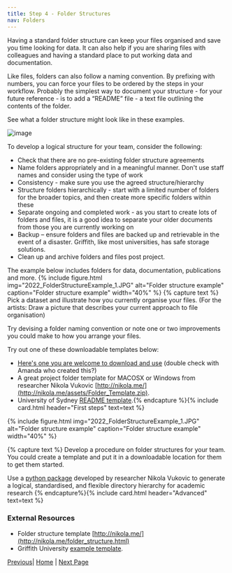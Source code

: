 ```yaml
---
title: Step 4 - Folder Structures
nav: Folders
---
```


Having a standard folder structure can keep your files organised and save you time looking for data.  It can also help if you are sharing files with colleagues and having a standard place to put working data and documentation.

Like files, folders can also follow a naming convention. By prefixing with numbers, you can force your files to be ordered by the steps in your workflow. Probably the simplest way to document your structure - for your future reference - is to add a “README” file - a text file outlining the contents of the folder. 

See what a folder structure might look like in these examples.

![image](https://github.com/guereslib/Reproducible-Research-Things/raw/master/images/folderstructure.jpg)

To develop a logical structure for your team, consider the following:
* Check that there are no pre-existing folder structure agreements
* Name folders appropriately and in a meaningful manner. Don't use staff names and consider using the type of work
* Consistency - make sure you use the agreed structure/hierarchy 
* Structure folders hierarchically - start with a limited number of folders for the broader topics, and then create more specific folders within these
* Separate ongoing and completed work - as you start to create lots of folders and files, it is a good idea to separate your older documents from those you are currently working on
* Backup – ensure folders and files are backed up and retrievable in the event of a disaster. Griffith, like most universities, has safe storage solutions.
* Clean up and archive folders and files post project.

The example below includes folders for data, documentation, publications and more.
{% include figure.html img="2022_FolderStructureExample_1.JPG" alt="Folder structure example" caption="Folder structure example" width="40%" %}
{% capture text %}
Pick a dataset and illustrate how you currently organise your files.
(For the artists: Draw a picture that describes your current approach to file organisation)  

Try devising a folder naming convention or note one or two improvements you could make to how you arrange your files.

Try out one of these downloadable templates below:
* [Here's one you are welcome to download and use](https://github.com/guereslib/MyResearchProjects/archive/master.zip) (double check with Amanda who created this?)
* A great project folder template for MACOSX or Windows from researcher Nikola Vukovic [http://nikola.me/](http://nikola.me/assets/Folder_Template.zip).
* University of Sydney [README template](https://www.google.com/url?sa=t&rct=j&q=&esrc=s&source=web&cd=&ved=2ahUKEwirpZzmyNL7AhUayTgGHb8tAewQFnoECB8QAQ&url=https%3A%2F%2Flibrary.sydney.edu.au%2Fresearch%2Fdata-management%2Fdownloads%2FREADME-template.docx&usg=AOvVaw0Z3q0K1PsGivmQY-qNFpZL).{% endcapture %}{% include card.html header="First steps" text=text %}

{% include figure.html img="2022_FolderStructureExample_1.JPG" alt="Folder structure example" caption="Folder structure example" width="40%" %}

{% capture text %}
Develop a procedure on folder structures for your team. You could create a template and put it in a downloadable location for them to get them started.

Use a [python package](https://github.com/vukovicnikola/templateproject) developed by researcher Nikola Vukovic to generate a logical, standardised, and flexible directory hierarchy for academic research {% endcapture%}{% include card.html header="Advanced" text=text %}

### External Resources
* Folder structure template [http://nikola.me/](http://nikola.me/folder_structure.html)
* Griffith University [example template](https://github.com/guereslib/MyResearchProjects/archive/master.zip).

[Previous](https:)| [Home](https:) | [Next Page](https:)
